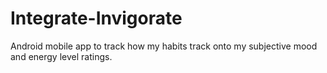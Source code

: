 # Integrate-Invigorate
Android mobile app to track how my habits track onto my subjective mood and energy level ratings.
